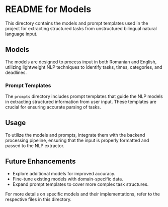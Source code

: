 # README for Models

This directory contains the models and prompt templates used in the project for extracting structured tasks from unstructured bilingual natural language input.

## Models

The models are designed to process input in both Romanian and English, utilizing lightweight NLP techniques to identify tasks, times, categories, and deadlines.

### Prompt Templates

The `prompts` directory includes prompt templates that guide the NLP models in extracting structured information from user input. These templates are crucial for ensuring accurate parsing of tasks.

## Usage

To utilize the models and prompts, integrate them with the backend processing pipeline, ensuring that the input is properly formatted and passed to the NLP extractor.

## Future Enhancements

- Explore additional models for improved accuracy.
- Fine-tune existing models with domain-specific data.
- Expand prompt templates to cover more complex task structures.

For more details on specific models and their implementations, refer to the respective files in this directory.